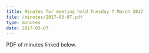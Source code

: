 ```yaml
---
title: Minutes for meeting held Tuesday 7 March 2017
file: /minutes/2017-03-07.pdf
type: minutes
date: 2017-03-07
---
```


PDF of minutes linked below.
